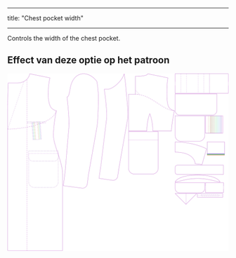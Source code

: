- - -
title: "Chest pocket width"
- - -

Controls the width of the chest pocket.

## Effect van deze optie op het patroon

![This image shows the effect of this option by superimposing several variants that have a different value for this option](carlton_chestpocketwidth_sample.svg "Effect of this option on the pattern")
